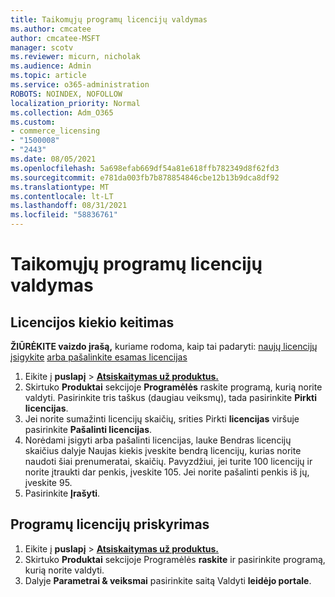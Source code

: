 ```yaml
---
title: Taikomųjų programų licencijų valdymas
ms.author: cmcatee
author: cmcatee-MSFT
manager: scotv
ms.reviewer: micurn, nicholak
ms.audience: Admin
ms.topic: article
ms.service: o365-administration
ROBOTS: NOINDEX, NOFOLLOW
localization_priority: Normal
ms.collection: Adm_O365
ms.custom:
- commerce_licensing
- "1500008"
- "2443"
ms.date: 08/05/2021
ms.openlocfilehash: 5a698efab669df54a81e618ffb782349d8f62fd3
ms.sourcegitcommit: e781da003fb7b878854846cbe12b13b9dca8df92
ms.translationtype: MT
ms.contentlocale: lt-LT
ms.lasthandoff: 08/31/2021
ms.locfileid: "58836761"
---
```

# <a name="manage-app-licenses"></a>Taikomųjų programų licencijų valdymas

## <a name="to-change-license-quantity"></a>Licencijos kiekio keitimas

**ŽIŪRĖKITE vaizdo įrašą,** kuriame rodoma, kaip tai padaryti: [naujų licencijų įsigykite](https://go.microsoft.com/fwlink/p/?linkid=2154857) [arba pašalinkite esamas licencijas](https://go.microsoft.com/fwlink/p/?linkid=2154938)

1. Eikite į **puslapį**  >  **[Atsiskaitymas už produktus.](https://go.microsoft.com/fwlink/p/?linkid=842054)**
2. Skirtuko **Produktai** sekcijoje **Programėlės** raskite programą, kurią norite valdyti. Pasirinkite tris taškus (daugiau veiksmų), tada pasirinkite **Pirkti licencijas**.
3. Jei norite sumažinti licencijų skaičių, srities Pirkti **licencijas** viršuje pasirinkite **Pašalinti licencijas**.
4. Norėdami įsigyti arba pašalinti  licencijas,  lauke Bendras licencijų skaičius dalyje Naujas kiekis įveskite bendrą licencijų, kurias norite naudoti šiai prenumeratai, skaičių. Pavyzdžiui, jei turite 100 licencijų ir norite įtraukti dar penkis, įveskite 105. Jei norite pašalinti penkis iš jų, įveskite 95.
5. Pasirinkite **Įrašyti**.

## <a name="to-assign-app-licenses"></a>Programų licencijų priskyrimas

1. Eikite į **puslapį**  >  **[Atsiskaitymas už produktus.](https://go.microsoft.com/fwlink/p/?linkid=842054)**
2. Skirtuko **Produktai** sekcijoje Programėlės **raskite** ir pasirinkite programą, kurią norite valdyti.
3. Dalyje **Parametrai & veiksmai** pasirinkite saitą Valdyti **leidėjo portale**.